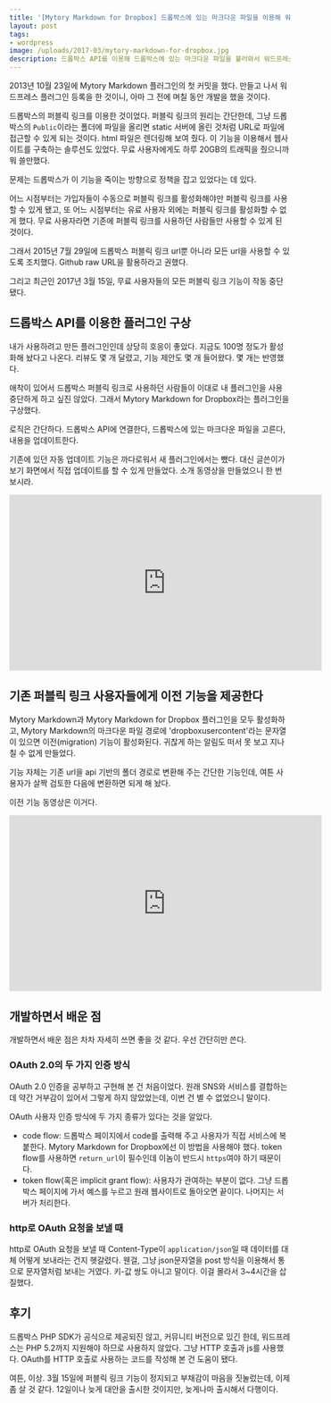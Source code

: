 ```yaml
---
title: '[Mytory Markdown for Dropbox] 드롭박스에 있는 마크다운 파일을 이용해 워드프레스에 글을 쓰는 플러그인'
layout: post
tags:
- wordpress
image: /uploads/2017-03/mytory-markdown-for-dropbox.jpg
description: 드롭박스 API를 이용해 드롭박스에 있는 마크다운 파일을 불러와서 워드프레스 내용을 채우는 플러그인을 만들었다. 기존 퍼블릭 링크 사용자들에게는 이전 기능을 제공한다.
---
```


2013년 10월 23일에 Mytory Markdown 플러그인의 첫 커밋을 했다. 만들고 나서 워드프레스 플러그인 등록을 한 것이니, 아마 그 전에 며칠 동안 개발을 했을 것이다.

드롭박스의 퍼블릭 링크를 이용한 것이었다. 퍼블릭 링크의 원리는 간단한데, 그냥 드롭박스의 `Public`이라는 폴더에 파일을 올리면 static 서버에 올린 것처럼 URL로 파일에 접근할 수 있게 되는 것이다. html 파일은 렌더링해 보여 줬다. 이 기능을 이용해서 웹사이트를 구축하는 솔루션도 있었다. 무료 사용자에게도 하루 20GB의 트래픽을 줬으니까 뭐 쓸만했다.

문제는 드롭박스가 이 기능을 죽이는 방향으로 정책을 잡고 있었다는 데 있다. 

어느 시점부터는 가입자들이 수동으로 퍼블릭 링크를 활성화해야만 퍼블릭 링크를 사용할 수 있게 됐고, 또 어느 시점부터는 유료 사용자 외에는 퍼블릭 링크를 활성화할 수 없게 했다. 무료 사용자라면 기존에 퍼블릭 링크를 사용하던 사람들만 사용할 수 있게 된 것이다.

그래서 2015년 7월 29일에 드롭박스 퍼블릭 링크 url뿐 아니라 모든 url을 사용할 수 있도록 조치했다. Github raw URL을 활용하라고 권했다.

그리고 최근인 2017년 3월 15일, 무료 사용자들의 모든 퍼블릭 링크 기능이 작동 중단됐다.

## 드롭박스 API를 이용한 플러그인 구상

내가 사용하려고 만든 플러그인인데 상당히 호응이 좋았다. 지금도 100명 정도가 활성화해 놨다고 나온다. 리뷰도 몇 개 달렸고, 기능 제안도 몇 개 들어왔다. 몇 개는 반영했다.

애착이 있어서 드롭박스 퍼블릭 링크로 사용하던 사람들이 이대로 내 플러그인을 사용 중단하게 하고 싶진 않았다. 그래서 Mytory Markdown for Dropbox라는 플러그인을 구상했다. 

로직은 간단하다. 드롭박스 API에 연결한다, 드롭박스에 있는 마크다운 파일을 고른다, 내용을 업데이트한다.

기존에 있던 자동 업데이트 기능은 까다로워서 새 플러그인에서는 뺐다. 대신 글쓴이가 보기 화면에서 직접 업데이트를 할 수 있게 만들었다. 소개 동영상을 만들었으니 한 번 보시라.

<div class="video-container"><div class="video-container__inner">
<iframe width="560" height="315" src="https://www.youtube.com/embed/fc-ROSH8Eng?rel=0" frameborder="0" allowfullscreen></iframe>
</div></div>


## 기존 퍼블릭 링크 사용자들에게 이전 기능을 제공한다

Mytory Markdown과 Mytory Markdown for Dropbox 플러그인을 모두 활성화하고, Mytory Markdown의 마크다운 파일 경로에 'dropboxusercontent'라는 문자열이 있으면 이전(migration) 기능이 활성화된다. 귀찮게 하는 알림도 떠서 못 보고 지나칠 수 없게 만들었다. 

기능 자체는 기존 url을 api 기반의 폴더 경로로 변환해 주는 간단한 기능인데, 여튼 사용자가 살짝 검토한 다음에 변환하면 되게 해 놨다. 

이전 기능 동영상은 이거다.

<div class="video-container"><div class="video-container__inner">
<iframe width="560" height="315" src="https://www.youtube.com/embed/ZmPWMBvGuS4?rel=0" frameborder="0" allowfullscreen></iframe>
</div></div>



## 개발하면서 배운 점

개발하면서 배운 점은 차차 자세히 쓰면 좋을 것 같다. 우선 간단히만 쓴다.

### OAuth 2.0의 두 가지 인증 방식

OAuth 2.0 인증을 공부하고 구현해 본 건 처음이었다. 원래 SNS와 서비스를 결합하는 데 약간 거부감이 있어서 그렇게 하지 않았었는데, 이번 건 별 수 없었으니 말이다. 

OAuth 사용자 인증 방식에 두 가지 종류가 있다는 것을 알았다. 

- code flow: 드롭박스 페이지에서 code를 출력해 주고 사용자가 직접 서비스에 복붙한다. Mytory Markdown for Dropbox에선 이 방법을 사용해야 했다. token flow를 사용하면 `return_url`이 필수인데 이놈이 반드시 `https`여야 하기 때문이다. 
- token flow(혹은 implicit grant flow): 사용자가 관여하는 부분이 없다. 그냥 드롭박스 페이지에 가서 예스를 누르고 원래 웹사이트로 돌아오면 끝이다. 나머지는 서버가 처리한다. 


### http로 OAuth 요청을 보낼 때

http로 OAuth 요청을 보낼 때 Content-Type이 `application/json`일 때 데이터를 대체 어떻게 보내라는 건지 헷갈렸다. 웬걸, 그냥 json문자열을 post 방식을 이용해서 통으로 문자열처럼 보내는 거였다. 키-값 쌍도 아니고 말이다. 이걸 몰라서 3~4시간을 삽질했다.


## 후기

드롭박스 PHP SDK가 공식으로 제공되진 않고, 커뮤니티 버전으로 있긴 한데, 워드프레스는 PHP 5.2까지 지원해야 하므로 사용하지 않았다. 그냥 HTTP 호출과 js를 사용했다. OAuth를 HTTP 호출로 사용하는 코드를 작성해 본 건 도움이 됐다.

여튼, 이상. 3월 15일에 퍼블릭 링크 기능이 정지되고 부채감이 마음을 짓눌렀는데, 이제 좀 살 것 같다. 12일이나 늦게 대안을 출시한 것이지만, 늦게나마 출시해서 다행이다.








